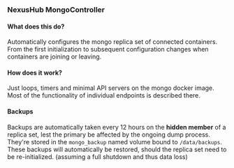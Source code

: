### NexusHub MongoController

#### What does this do?
Automatically configures the mongo replica set of connected containers. From
the first initialization to subsequent configuration changes when containers
are joining or leaving.

#### How does it work?
Just loops, timers and minimal API servers on the mongo docker image. Most of
the functionality of individual endpoints is described there.

#### Backups
Backups are automatically taken every 12 hours on the **hidden member** of a
replica set, lest the primary be affected by the ongoing dump process.
They're stored in the `mongo_backup` named volume bound to `/data/backups`.
These backups will automatically be restored, should the replica set need to be
re-initialized. (assuming a full shutdown and thus data loss)